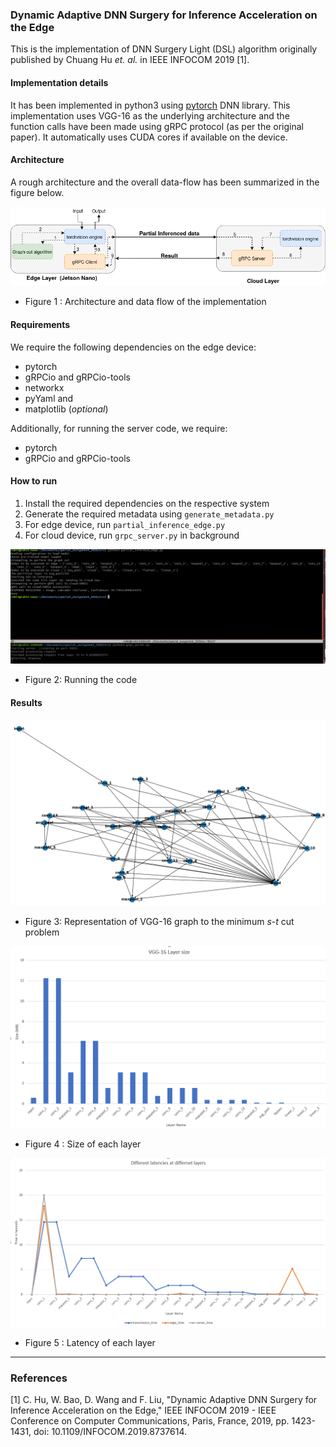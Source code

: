 ### Dynamic Adaptive DNN Surgery for Inference Acceleration on the Edge

This is the implementation of DNN Surgery Light (DSL) algorithm originally published by Chuang Hu _et. al._ in  IEEE INFOCOM 2019 [1]. 

#### Implementation details

It has been implemented in python3 using [pytorch](pytorch.org) DNN library. This implementation uses VGG-16 as the underlying architecture and the function calls have been made using gRPC protocol (as per the original paper). It automatically uses CUDA cores if available on the device.

#### Architecture
A rough architecture and the overall data-flow has been summarized in the figure below.

![architecture](images/1.png)
* Figure 1 : Architecture and data flow of the implementation

#### Requirements
We require the following dependencies on the edge device:
* pytorch
* gRPCio and gRPCio-tools
* networkx
* pyYaml and
* matplotlib (_optional_)

Additionally, for running the server code, we require:
* pytorch
* gRPCio and gRPCio-tools

#### How to run
1. Install the  required dependencies on the respective system
2. Generate the required metadata using `generate_metadata.py` 
3. For edge device, run `partial_inference_edge.py`
4. For cloud device, run `grpc_server.py` in background

![running](images/5.png)
* Figure 2: Running the code

#### Results 

![minimum](images/4.png)
* Figure 3: Representation of VGG-16 graph to the minimum _s-t_ cut problem

![size](images/2.png)
* Figure 4 : Size of each layer

![time](images/3.PNG)
* Figure 5 : Latency of each layer
---
### References

[1] C. Hu, W. Bao, D. Wang and F. Liu, "Dynamic Adaptive DNN Surgery for Inference Acceleration on the Edge," IEEE INFOCOM 2019 - IEEE Conference on Computer Communications, Paris, France, 2019, pp. 1423-1431, doi: 10.1109/INFOCOM.2019.8737614.